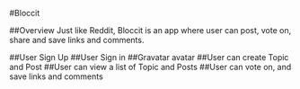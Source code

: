 #Bloccit

##Overview
Just like Reddit, Bloccit is an app where user can post, vote on, share and save links and comments. 

##User Sign Up
##User Sign in
##Gravatar avatar
##User can create Topic and Post
##User can view a list of Topic and Posts
##User can vote on, and save links and comments
